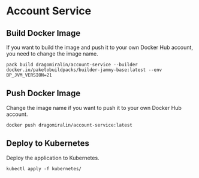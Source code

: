 # Account Service

## Build Docker Image

If you want to build the image and push it to your own Docker Hub account, you need to change the image name.

```shell
pack build dragomiralin/account-service --builder docker.io/paketobuildpacks/builder-jammy-base:latest --env BP_JVM_VERSION=21
```

## Push Docker Image

Change the image name if you want to push it to your own Docker Hub account.

```shell
docker push dragomiralin/account-service:latest
```

## Deploy to Kubernetes

Deploy the application to Kubernetes.

```shell
kubectl apply -f kubernetes/
```

